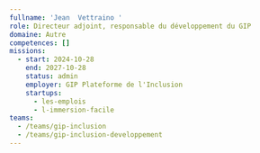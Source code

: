 ```yaml
---
fullname: 'Jean  Vettraino '
role: Directeur adjoint, responsable du développement du GIP
domaine: Autre
competences: []
missions:
  - start: 2024-10-28
    end: 2027-10-28
    status: admin
    employer: GIP Plateforme de l'Inclusion
    startups:
      - les-emplois
      - l-immersion-facile
teams:
  - /teams/gip-inclusion
  - /teams/gip-inclusion-developpement
---
```

